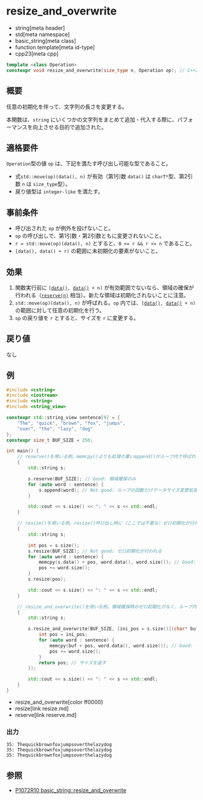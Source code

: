 # resize_and_overwrite
* string[meta header]
* std[meta namespace]
* basic_string[meta class]
* function template[meta id-type]
* cpp23[meta cpp]

```cpp
template <class Operation>
constexpr void resize_and_overwrite(size_type n, Operation op); // C++23
```

## 概要
任意の初期化を伴って、文字列の長さを変更する。

本関数は、`string` にいくつかの文字列をまとめて追加・代入する際に、パフォーマンスを向上させる目的で追加された。


## 適格要件

`Operation`型の値 `op` は、下記を満たす呼び出し可能な型であること。

- 式`std::move(op)(data(), n)` が有効（第1引数 `data()` は `charT*`型、第2引数 `n` は `size_type`型）。
- 戻り値型は `integer-like` を満たす。


## 事前条件

- 呼び出された `op` が例外を投げないこと。
- `op` の呼び出しで、第1引数・第2引数ともに変更されないこと。
- `r = std::move(op)(data(), n)` とすると、`0 <= r && r <= n` であること。
- `[data(), data() + r)` の範囲に未初期化の要素がないこと。


## 効果
1. 関数実行前に `[`[`data()`](data.md)`, `[`data()`](data.md)` + n)` が有効範囲でないなら、領域の確保が行われる（[`reserve(n)`](reserve.md) 相当）。新たな領域は初期化されないことに注意。
1. `std::move(op)(data(), n)` が呼ばれる。`op` 内では、`[`[`data()`](data.md)`, `[`data()`](data.md)` + n)` の範囲に対して任意の初期化を行う。
1. `op` の戻り値を `r` とすると、サイズを `r` に変更する。


## 戻り値
なし


## 例
```cpp example
#include <cstring>
#include <iostream>
#include <string>
#include <string_view>

constexpr std::string_view sentence[9] = {
    "The", "quick", "brown", "fox", "jumps",
    "over", "the", "lazy", "dog"
};
constexpr size_t BUF_SIZE = 256;

int main() {
    // reserve()を用いる例。memcpy()よりも処理の重いappend()がループ内で呼ばれる
    {
        std::string s;

        s.reserve(BUF_SIZE); // Good: 領域確保のみ
        for (auto word : sentence) {
            s.append(word); // Not good: ループの回数だけデータサイズ変更処理が行われる
        }

        std::cout << s.size() << ": " << s << std::endl;
    }

    // resize()を用いる例。resize()呼び出し時に（ここでは不要な）ゼロ初期化が行われる
    {
        std::string s;

        int pos = s.size();
        s.resize(BUF_SIZE); // Not good: ゼロ初期化が行われる
        for (auto word : sentence) {
            memcpy(s.data() + pos, word.data(), word.size()); // Good: データコピーのみ
            pos += word.size();
        }
        s.resize(pos);

        std::cout << s.size() << ": " << s << std::endl;
    }

    // resize_and_overwrite()を用いる例。領域確保時のゼロ初期化がなく、ループ内ではmemcpy()呼ぶ
    {
        std::string s;

        s.resize_and_overwrite(BUF_SIZE, [ini_pos = s.size()](char* buf, size_t buf_size) { // Good: ゼロ初期化は行われない
            int pos = ini_pos;
            for (auto word : sentence) {
                memcpy(buf + pos, word.data(), word.size()); // Good: データコピーのみ
                pos += word.size();
            }
            return pos; // サイズを返す
        });

        std::cout << s.size() << ": " << s << std::endl;
    }
}
```
* resize_and_overwrite[color ff0000]
* resize[link resize.md]
* reserve[link reserve.md]

### 出力
```
35: Thequickbrownfoxjumpsoverthelazydog
35: Thequickbrownfoxjumpsoverthelazydog
35: Thequickbrownfoxjumpsoverthelazydog
```

## 参照

- [P1072R10 basic_string::resize_and_overwrite](https://www.open-std.org/jtc1/sc22/wg21/docs/papers/2021/p1072r10.html)
